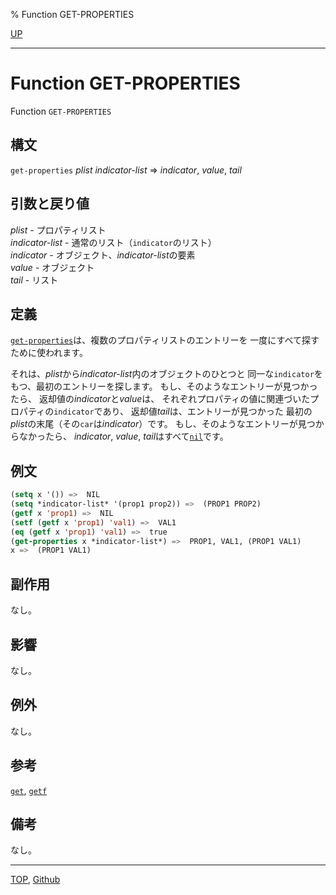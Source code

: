 % Function GET-PROPERTIES

[UP](14.2.html)  

---

# Function GET-PROPERTIES


Function `GET-PROPERTIES`


## 構文

`get-properties` *plist* *indicator-list* => *indicator*, *value*, *tail*


## 引数と戻り値

*plist* - プロパティリスト  
*indicator-list* - 通常のリスト（`indicator`のリスト）  
*indicator* - オブジェクト、*indicator-list*の要素  
*value* - オブジェクト  
*tail* - リスト


## 定義

[`get-properties`](14.2.get-properties.html)は、複数のプロパティリストのエントリーを
一度にすべて探すために使われます。

それは、*plist*から*indicator-list*内のオブジェクトのひとつと
同一な`indicator`をもつ、最初のエントリーを探します。
もし、そのようなエントリーが見つかったら、
返却値の*indicator*と*value*は、
それぞれプロパティの値に関連づいたプロパティの`indicator`であり、
返却値*tail*は、エントリーが見つかった
最初の*plist*の末尾（その`car`は*indicator*）です。
もし、そのようなエントリーが見つからなかったら、
*indicator*, *value*, *tail*はすべて[`nil`](5.3.nil-variable.html)です。


## 例文

```lisp
(setq x '()) =>  NIL
(setq *indicator-list* '(prop1 prop2)) =>  (PROP1 PROP2)
(getf x 'prop1) =>  NIL
(setf (getf x 'prop1) 'val1) =>  VAL1
(eq (getf x 'prop1) 'val1) =>  true
(get-properties x *indicator-list*) =>  PROP1, VAL1, (PROP1 VAL1)
x =>  (PROP1 VAL1)
```


## 副作用

なし。


## 影響

なし。


## 例外

なし。


## 参考

[`get`](10.2.get.html),
[`getf`](14.2.getf.html)


## 備考

なし。


---
[TOP](index.html),  [Github](https://github.com/nptcl/npt-japanese)

